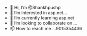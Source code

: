 - 👋 Hi, I’m @Shankhpushp
- 👀 I’m interested in asp.net...
- 🌱 I’m currently learning asp.net
- 💞️ I’m looking to collaborate on ...
- 📫 How to reach me ...9015354436

<!---
Shankhpushp/Shankhpushp is a ✨ special ✨ repository because its `README.md` (this file) appears on your GitHub profile.
You can click the Preview link to take a look at your changes.
--->
